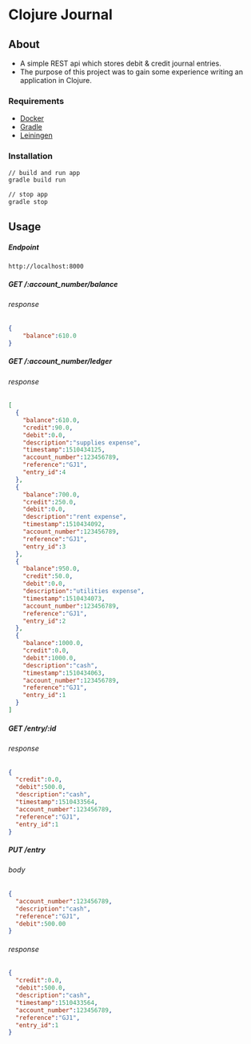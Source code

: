 # Clojure Journal

## About
* A simple REST api which stores debit & credit journal entries.
* The purpose of this project was to gain some experience writing an application in Clojure.

### Requirements
* [Docker](https://www.docker.com/) 
* [Gradle](https://gradle.org/)
* [Leiningen](https://leiningen.org/)

### Installation
```bash
// build and run app
gradle build run

// stop app
gradle stop
```

## Usage

##### Endpoint
```
http://localhost:8000
```

##### GET /:account_number/balance

###### response
```json
{
    "balance":610.0
}
```

##### GET /:account_number/ledger

###### response
```json
[
  {
    "balance":610.0,
    "credit":90.0,
    "debit":0.0,
    "description":"supplies expense",
    "timestamp":1510434125,
    "account_number":123456789,
    "reference":"GJ1",
    "entry_id":4
  },
  {
    "balance":700.0,
    "credit":250.0,
    "debit":0.0,
    "description":"rent expense",
    "timestamp":1510434092,
    "account_number":123456789,
    "reference":"GJ1",
    "entry_id":3
  },
  {
    "balance":950.0,
    "credit":50.0,
    "debit":0.0,
    "description":"utilities expense",
    "timestamp":1510434073,
    "account_number":123456789,
    "reference":"GJ1",
    "entry_id":2
  },
  {
    "balance":1000.0,
    "credit":0.0,
    "debit":1000.0,
    "description":"cash",
    "timestamp":1510434063,
    "account_number":123456789,
    "reference":"GJ1",
    "entry_id":1
  }
]
```

##### GET /entry/:id

###### response
```json
{
  "credit":0.0,
  "debit":500.0,
  "description":"cash",
  "timestamp":1510433564,
  "account_number":123456789,
  "reference":"GJ1",
  "entry_id":1
}
```

##### PUT /entry

###### body
```json
{
  "account_number":123456789,
  "description":"cash",
  "reference":"GJ1",
  "debit":500.00
}
```

###### response
```json
{
  "credit":0.0,
  "debit":500.0,
  "description":"cash",
  "timestamp":1510433564,
  "account_number":123456789,
  "reference":"GJ1",
  "entry_id":1
}
```
